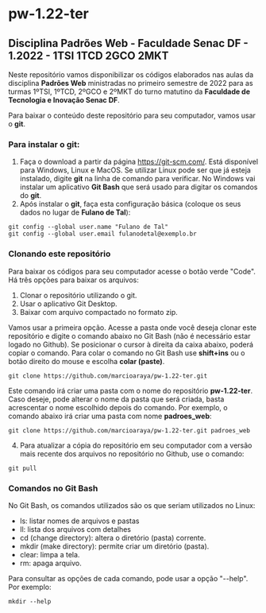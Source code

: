 # pw-1.22-ter
## Disciplina Padrões Web - Faculdade Senac DF - 1.2022 - 1TSI 1TCD 2GCO 2MKT

  
Neste repositório vamos disponibilizar os códigos elaborados nas aulas da disciplina **Padrões Web** ministradas no primeiro semestre de 2022 para as turmas 1ºTSI, 1ºTCD, 2ºGCO e 2ºMKT do turno matutino da **Faculdade de Tecnologia e Inovação Senac DF**.
  
Para baixar o conteúdo deste repositório para seu computador, vamos usar o **git**.  
  
### Para instalar o **git**:
1. Faça o download a partir da página https://git-scm.com/. Está disponível para Windows, Linux e MacOS. Se utilizar Linux pode ser que já esteja instalado, digite **git** na linha de comando para verificar. No Windows vai instalar um aplicativo **Git Bash** que será usado para digitar os comandos do **git**.  
2. Após instalar o **git**, faça esta configuração básica (coloque os seus dados no lugar de **Fulano de Tal**):  
```
git config --global user.name "Fulano de Tal"
git config --global user.email fulanodetal@exemplo.br
```

### Clonando este repositório
Para baixar os códigos para seu computador acesse o botão verde "Code". Há três opções para baixar os arquivos:
1. Clonar o repositório utilizando o git.  
2. Usar o aplicativo Git Desktop.  
3. Baixar com arquivo compactado no formato zip.  

Vamos usar a primeira opção. 
Acesse a pasta onde você deseja clonar este repositório e digite o comando abaixo no Git Bash (não é necessário estar logado no Github).
Se posicionar o cursor à direita da caixa abaixo, poderá copiar o comando. Para colar o comando no Git Bash use **shift+ins** ou o botão direito do mouse e escolha **colar (paste)**.
```
git clone https://github.com/marcioaraya/pw-1.22-ter.git
```
Este comando irá criar uma pasta com o nome do repositório **pw-1.22-ter**. Caso deseje, pode alterar o nome da pasta que será criada, basta acrescentar o nome escolhido depois do comando. Por exemplo, o comando abaixo irá criar uma pasta com nome **padroes_web**:
```
git clone https://github.com/marcioaraya/pw-1.22-ter.git padroes_web
```
  
4. Para atualizar a cópia do repositório em seu computador com a versão mais recente dos arquivos no repositório no Github, use o comando:
```
git pull
```
  
### Comandos no Git Bash

No Git Bash, os comandos utilizados são os que seriam utilizados no Linux:
- ls: listar nomes de arquivos e pastas
- ll: lista dos arquivos com detalhes
- cd (change directory): altera o diretório (pasta) corrente.
- mkdir (make directory): permite criar um diretório (pasta).
- clear: limpa a tela.
- rm: apaga arquivo.

Para consultar as opções de cada comando, pode usar a opção "--help". Por exemplo:
```
mkdir --help
```

